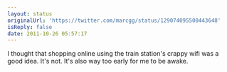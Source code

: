 ```yaml
---
layout: status
originalUrl: 'https://twitter.com/marcgg/status/129074095500443648'
isReply: false
date: 2011-10-26 05:57:17
---
```


I thought that shopping online using the train station's crappy wifi was a good idea. It's not. It's also way too early for me to be awake.
